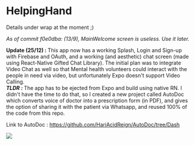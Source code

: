 # HelpingHand
Details under wrap at the moment ;)

<p><em>As of commit f0e0dba:
  (13/9), MainWelcome screen is useless. Use it later.</em></p>

<strong> Update (25/12) : </strong> This app now has a working Splash, Login and Sign-up with Firebase and OAuth, and a working (and aesthetic) chat screen (made using React-Native Gifted Chat Library). The initial plan was to integrate Video Chat as well so that Mental health volunteers could interact with the people in need via video, but unfortunately Expo doesn't support Video Calling. <br/> <em><strong> TLDR : </strong> </em> The app has to be ejected from Expo and build using native RN. I didn't have the time to do that, so I created a new project called AutoDoc which converts voice of doctor into a prescription form (in PDF), and gives the option of sharing it with the patient via Whatsapp, and reused 100% of the code from this repo. 

Link to AutoDoc : https://github.com/HariAcidReign/AutoDoc/tree/Dash

![](HelpingGIf.gif)
